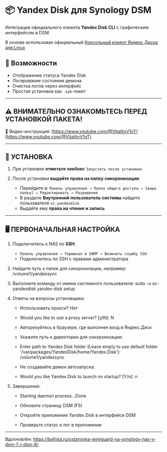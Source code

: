 # 📦 Yandex Disk для Synology DSM

Интеграция официального клиента **Yandex Disk CLI** с графическим интерфейсом в DSM.

В основе использован официальный [Консольный клиент Яндекс Диска для Linux](https://yandex.ru/support/yandex-360/customers/disk/desktop/linux/ru/)

## 🔧 Возможности

- Отображение статуса Yandex Disk
- Логирование состояния демона
- Очистка логов через интерфейс
- Простая установка как `.spk`-пакет

---

## ⚠️ ВНИМАТЕЛЬНО ОЗНАКОМЬТЕСЬ ПЕРЕД УСТАНОВКОЙ ПАКЕТА!

🎥 Видео-инструкция: [https://www.youtube.com/@VitalityV1nT](https://www.youtube.com/@VitalityV1nT)

---

## 🔧 УСТАНОВКА

1. При установке **отметьте чекбокс** `Запустить после установки`.

2. После установки **выдайте права на папку синхронизации**:
   - Перейдите в: `Панель управления → Папка общего доступа → [ваша папка] → Редактировать → Разрешения`
   - В разделе **Внутренний пользователь системы** найдите пользователя `sc-yandexdisk`
   - Выдайте ему **права на чтение и запись**

---

## 🖥 ПЕРВОНАЧАЛЬНАЯ НАСТРОЙКА

1. Подключитесь к NAS по **SSH**:
   - `Панель управления → Терминал и SNMP → Включить службу SSH`
   - Подключитесь по SSH с правами администратора

2. Найдите путь к папке для синхронизации, например:
   /volume1/yandexsync

3. Выполните команду от имени системного пользователя:
   sudo -u sc-yandexdisk yandex-disk setup

4. Ответы на вопросы установщика:
   - Использовать прокси? Нет
   - Would you like to use a proxy server? [y/N]: N

   - Авторизуйтесь в браузере, где выполнен вход в Яндекс.Диск 
   
   - Укажите путь к директории для синхронизации:
   - Enter path to Yandex.Disk folder (Leave empty to use default folder '/var/packages/YandexDisk/home/Yandex.Disk'): /volume1/yandexsync

   - Не создавайте демон автозапуска:
   - Would you like Yandex.Disk to launch on startup? [Y/n]: n

5. Завершение:
   - Starting daemon process...Done

   - Обновите страницу DSM (F5)
   - Откройте приложение Yandex Disk в интерфейсе DSM
   - Проверьте статус и лог в приложении

---

Вдохновлён: https://bafista.ru/ustanovka-wireguard-na-synology-nas-v-dsm-7-i-dsm-6/

